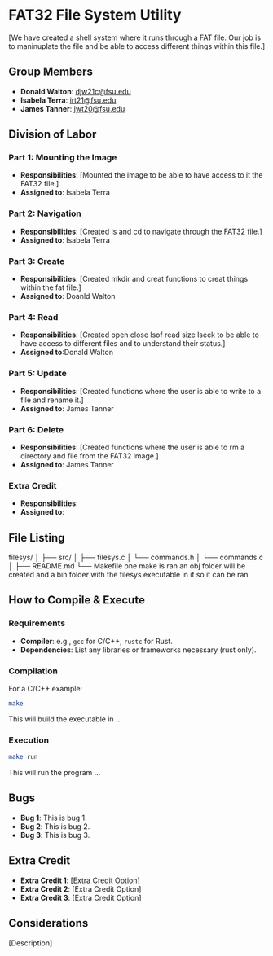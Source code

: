 # FAT32 File System Utility

[We have created a shell system where it runs through a FAT file.
Our job is to maninuplate the file and be able to access different things
within this file.]

## Group Members
- **Donald Walton**: djw21c@fsu.edu
- **Isabela Terra**: irt21@fsu.edu
- **James Tanner**: jwt20@fsu.edu
## Division of Labor

### Part 1: Mounting the Image
- **Responsibilities**: [Mounted the image to be able to have access to it the FAT32 file.]
- **Assigned to**: Isabela Terra

### Part 2: Navigation
- **Responsibilities**: [Created ls and cd to navigate through the FAT32 file.]
- **Assigned to**: Isabela Terra

### Part 3: Create
- **Responsibilities**: [Created mkdir and creat functions to creat things within the fat file.]
- **Assigned to**: Doanld Walton

### Part 4: Read
- **Responsibilities**: [Created open close lsof read size lseek to be able to have access to different files and to understand their status.]
- **Assigned to**:Donald Walton

### Part 5: Update
- **Responsibilities**: [Created functions where the user is able to write to a file and rename it.]
- **Assigned to**: James Tanner

### Part 6: Delete
- **Responsibilities**: [Created functions where the user is able to rm a directory and file from the FAT32 image.]
- **Assigned to**: James Tanner

### Extra Credit
- **Responsibilities**:
- **Assigned to**: 

## File Listing
filesys/
│
├── src/
│ ├── filesys.c
│ └── commands.h
│ └── commands.c
│
├── README.md
└── Makefile
one make is ran an obj folder will be created and a bin folder with the filesys executable in it so it can be ran.
## How to Compile & Execute

### Requirements
- **Compiler**: e.g., `gcc` for C/C++, `rustc` for Rust.
- **Dependencies**: List any libraries or frameworks necessary (rust only).

### Compilation
For a C/C++ example:
```bash
make
```
This will build the executable in ...
### Execution
```bash
make run
```
This will run the program ...

## Bugs
- **Bug 1**: This is bug 1.
- **Bug 2**: This is bug 2.
- **Bug 3**: This is bug 3.

## Extra Credit
- **Extra Credit 1**: [Extra Credit Option]
- **Extra Credit 2**: [Extra Credit Option]
- **Extra Credit 3**: [Extra Credit Option]

## Considerations
[Description]
